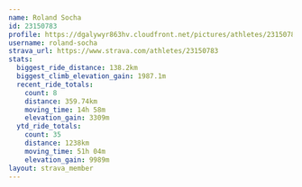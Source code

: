 ```yaml
---
name: Roland Socha
id: 23150783
profile: https://dgalywyr863hv.cloudfront.net/pictures/athletes/23150783/14745672/4/large.jpg
username: roland-socha
strava_url: https://www.strava.com/athletes/23150783
stats:
  biggest_ride_distance: 138.2km
  biggest_climb_elevation_gain: 1987.1m
  recent_ride_totals:
    count: 8
    distance: 359.74km
    moving_time: 14h 58m
    elevation_gain: 3309m
  ytd_ride_totals:
    count: 35
    distance: 1238km
    moving_time: 51h 04m
    elevation_gain: 9989m
layout: strava_member
--- 
```

